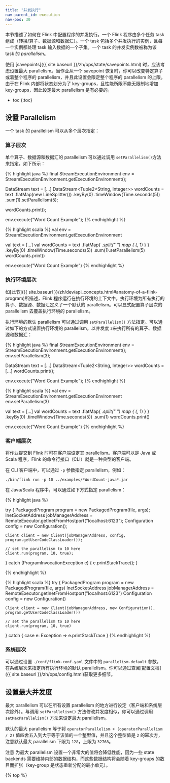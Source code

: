 ```yaml
---
title: "并发执行"
nav-parent_id: execution
nav-pos: 30
---
```

<!--
Licensed to the Apache Software Foundation (ASF) under one
or more contributor license agreements.  See the NOTICE file
distributed with this work for additional information
regarding copyright ownership.  The ASF licenses this file
to you under the Apache License, Version 2.0 (the
"License"); you may not use this file except in compliance
with the License.  You may obtain a copy of the License at

  http://www.apache.org/licenses/LICENSE-2.0

Unless required by applicable law or agreed to in writing,
software distributed under the License is distributed on an
"AS IS" BASIS, WITHOUT WARRANTIES OR CONDITIONS OF ANY
KIND, either express or implied.  See the License for the
specific language governing permissions and limitations
under the License.
-->

本节描述了如何在 Flink 中配置程序的并发执行。一个 Flink 程序由多个任务 task 组成（转换/算子、数据源和数据汇）。一个 task 包括多个并发执行的实例，且每一个实例都处理 task 输入数据的一个子集。一个 task 的并发实例数被称为该 task 的 *parallelism*。

使用 [savepoints]({{ site.baseurl }}/zh/ops/state/savepoints.html) 时，应该考虑设置最大 parallelism。当作业从一个 savepoint 恢复时，你可以改变特定算子或着整个程序的 parallelism，并且此设置会限定整个程序的 parallelism 的上限。由于在 Flink 内部将状态划分为了 key-groups，且性能所限不能无限制地增加 key-groups，因此设定最大 parallelism 是有必要的。

* toc
{:toc}

## 设置 Parallelism

一个 task 的 parallelism 可以从多个层次指定：

### 算子层次

单个算子、数据源和数据汇的 parallelism 可以通过调用 `setParallelism()`方法来指定。如下所示：

<div class="codetabs" markdown="1">
<div data-lang="java" markdown="1">
{% highlight java %}
final StreamExecutionEnvironment env = StreamExecutionEnvironment.getExecutionEnvironment();

DataStream<String> text = [...]
DataStream<Tuple2<String, Integer>> wordCounts = text
    .flatMap(new LineSplitter())
    .keyBy(0)
    .timeWindow(Time.seconds(5))
    .sum(1).setParallelism(5);

wordCounts.print();

env.execute("Word Count Example");
{% endhighlight %}
</div>
<div data-lang="scala" markdown="1">
{% highlight scala %}
val env = StreamExecutionEnvironment.getExecutionEnvironment

val text = [...]
val wordCounts = text
    .flatMap{ _.split(" ") map { (_, 1) } }
    .keyBy(0)
    .timeWindow(Time.seconds(5))
    .sum(1).setParallelism(5)
wordCounts.print()

env.execute("Word Count Example")
{% endhighlight %}
</div>
</div>

### 执行环境层次

如[此节]({{ site.baseurl }}/zh/dev/api_concepts.html#anatomy-of-a-flink-program)所描述，Flink 程序运行在执行环境的上下文中。执行环境为所有执行的算子、数据源、数据汇定义了一个默认的 parallelism。可以显式配置算子层次的 parallelism 去覆盖执行环境的 parallelism。

执行环境的默认 parallelism 可以通过调用 `setParallelism()` 方法指定。可以通过如下的方式设置执行环境的 parallelism，以并发度 `3`来执行所有的算子、数据源和数据汇：

<div class="codetabs" markdown="1">
<div data-lang="java" markdown="1">
{% highlight java %}
final StreamExecutionEnvironment env = StreamExecutionEnvironment.getExecutionEnvironment();
env.setParallelism(3);

DataStream<String> text = [...]
DataStream<Tuple2<String, Integer>> wordCounts = [...]
wordCounts.print();

env.execute("Word Count Example");
{% endhighlight %}
</div>
<div data-lang="scala" markdown="1">
{% highlight scala %}
val env = StreamExecutionEnvironment.getExecutionEnvironment
env.setParallelism(3)

val text = [...]
val wordCounts = text
    .flatMap{ _.split(" ") map { (_, 1) } }
    .keyBy(0)
    .timeWindow(Time.seconds(5))
    .sum(1)
wordCounts.print()

env.execute("Word Count Example")
{% endhighlight %}
</div>
</div>

### 客户端层次

将作业提交到 Flink 时可在客户端设定其 parallelism。客户端可以是 Java 或 Scala 程序，Flink 的命令行接口（CLI）就是一种典型的客户端。

在 CLI 客户端中，可以通过 `-p` 参数指定 parallelism，例如：

    ./bin/flink run -p 10 ../examples/*WordCount-java*.jar


在 Java/Scala 程序中，可以通过如下方式指定 parallelism：

<div class="codetabs" markdown="1">
<div data-lang="java" markdown="1">
{% highlight java %}

try {
    PackagedProgram program = new PackagedProgram(file, args);
    InetSocketAddress jobManagerAddress = RemoteExecutor.getInetFromHostport("localhost:6123");
    Configuration config = new Configuration();

    Client client = new Client(jobManagerAddress, config, program.getUserCodeClassLoader());

    // set the parallelism to 10 here
    client.run(program, 10, true);

} catch (ProgramInvocationException e) {
    e.printStackTrace();
}

{% endhighlight %}
</div>
<div data-lang="scala" markdown="1">
{% highlight scala %}
try {
    PackagedProgram program = new PackagedProgram(file, args)
    InetSocketAddress jobManagerAddress = RemoteExecutor.getInetFromHostport("localhost:6123")
    Configuration config = new Configuration()

    Client client = new Client(jobManagerAddress, new Configuration(), program.getUserCodeClassLoader())

    // set the parallelism to 10 here
    client.run(program, 10, true)

} catch {
    case e: Exception => e.printStackTrace
}
{% endhighlight %}
</div>
</div>


### 系统层次

可以通过设置 `./conf/flink-conf.yaml` 文件中的 `parallelism.default` 参数，在系统层次来指定所有执行环境的默认 parallelism。你可以通过查阅[配置文档]({{ site.baseurl }}/zh/ops/config.html)获取更多细节。


## 设置最大并发度

最大 parallelism 可以在所有设置 parallelism 的地方进行设定（客户端和系统层次除外）。与调用 `setParallelism()` 方法修改并发度相似，你可以通过调用 `setMaxParallelism()` 方法来设定最大 parallelism。

默认的最大 parallelism 等于将 `operatorParallelism + (operatorParallelism / 2)` 值四舍五入到大于等于该值的一个整型值，并且这个整型值是 `2` 的幂次方，注意默认最大 parallelism 下限为 `128`，上限为 `32768`。

<span class="label label-danger">注意</span> 为最大 parallelism 设置一个非常大的值将会降低性能，因为一些 state backends 需要维持内部的数据结构，而这些数据结构将会随着 key-groups 的数目而扩张（key-group 是状态重新分配的最小单元）。


{% top %}
